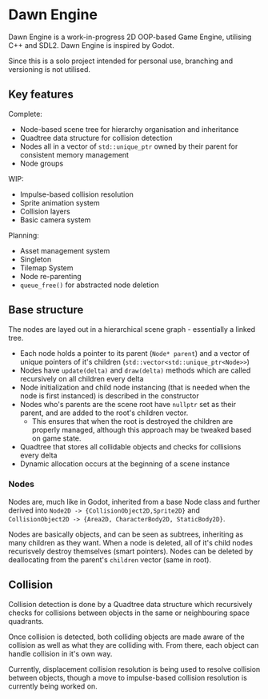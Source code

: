 # Dawn Engine

Dawn Engine is a work-in-progress 2D OOP-based Game Engine, utilising C++ and SDL2. Dawn Engine is inspired by Godot.

Since this is a solo project intended for personal use, branching and versioning is not utilised. 

## Key features
Complete:
- Node-based scene tree for hierarchy organisation and inheritance
- Quadtree data structure for collision detection
- Nodes all in a vector of `std::unique_ptr` owned by their parent for consistent memory management
- Node groups

WIP:
- Impulse-based collision resolution 
- Sprite animation system 
- Collision layers 
- Basic camera system 

Planning:
- Asset management system 
- Singleton 
- Tilemap System 
- Node re-parenting
- `queue_free()` for abstracted node deletion



## Base structure
The nodes are layed out in a hierarchical scene graph - essentially a linked tree.
- Each node holds a pointer to its parent (`Node* parent`) and a vector of unique pointers of it's children (`std::vector<std::unique_ptr<Node>>`)
- Nodes have `update(delta)` and `draw(delta)` methods which are called recursively on all children every delta
- Node initialization and child node instancing (that is needed when the node is first instanced) is described in the constructor
- Nodes who's parents are the scene root have `nullptr` set as their parent, and are added to the root's children vector. 
  - This ensures that when the root is destroyed the children are properly managed, although this approach may be tweaked based on game state.
- Quadtree that stores all collidable objects and checks for collisions every delta
- Dynamic allocation occurs at the beginning of a scene instance

### Nodes

Nodes are, much like in Godot, inherited from a base Node class and further derived into `Node2D -> {CollisionObject2D,Sprite2D}` and `CollisionObject2D -> {Area2D, CharacterBody2D, StaticBody2D}`. 

Nodes are basically objects, and can be seen as subtrees, inheriting as many children as they want. When a node is deleted, all of it's child nodes recurisvely destroy themselves (smart pointers). Nodes can be deleted by deallocating from the parent's `children` vector (same in root). 

## Collision

Collision detection is done by a Quadtree data structure which recursively checks for collisions between objects in the same or neighbouring space quadrants. 

Once collision is detected, both colliding objects are made aware of the collision as well as what they are colliding with. From there, each object can handle collision in it's own way. 

Currently, displacement collision resolution is being used to resolve collision between objects, though a move to impulse-based collision resolution is currently being worked on.
